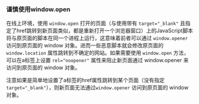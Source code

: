 ### 谨慎使用window.open

在线上环境，使用 `window.open` 打开的页面（与使用带有 `target="_blank"` 且指定了href跳转到新页面类似，都是重新打开一个浏览器窗口）上的JavaScript脚本将与原页面的脚本在同一个进程上运行，这意味着前者可以通过 `window.opener` 访问到原页面的 window 对象。进而一些恶意脚本就会修改原页面的 `window.location` 属性跳转到不确定的网站。如果需要使用 `window.open` 方法，可以在a标签上设置 `rel="noopener"` 属性来阻止新页面通过 window.opener 来访问到原页面的 window 对象。

注意如果是简单地设置了a标签的href属性跳转到某个页面（没有指定 `target="_blank"`），则新页面无法通过`window.opener` 访问到原页面的 window 对象。